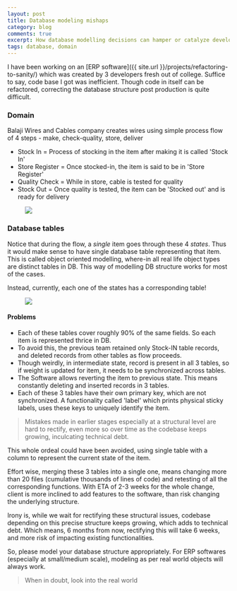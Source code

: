 ```yaml
---
layout: post
title: Database modeling mishaps
category: blog
comments: true
excerpt: How database modelling decisions can hamper or catalyze development and maintenance 
tags: database, domain
---
```


I have been working on an [ERP software]({{ site.url }}/projects/refactoring-to-sanity/) which was created by 3 developers fresh
out of college. Suffice to say, code base I got was inefficient. Though code in itself can be refactored, correcting the 
 database structure post production is quite difficult. 
 
### Domain

Balaji Wires and Cables company creates wires using simple process flow of 4 steps - make, check-quality, store, deliver

- Stock In = Process of stocking in the item after making it is called 'Stock In'
- Store Register = Once stocked-in, the item is said to be in 'Store Register'
- Quality Check = While in store, cable is tested for quality
- Stock Out = Once quality is tested, the item can be 'Stocked out' and is ready for delivery

<figure>
    <a href="{{ site.url }}/images/blog/balaji/balaji-flow.png"><img src="{{ site.url }}/images/blog/balaji/balaji-flow.png"></a>
</figure>

### Database tables

Notice that during the flow, a *single* item goes through these 4 *states*. Thus it would make sense to have single database table
representing that item. This is called object oriented modelling, where-in all real life object types are distinct tables in DB. 
This way of modelling DB structure works for most of the cases.

Instead, currently, each one of the states has a corresponding table!

<figure>
    <a href="{{ site.url }}/images/blog/balaji/database-modeling.png"><img src="{{ site.url }}/images/blog/balaji/database-modeling.png"></a>
</figure>

#### Problems

- Each of these tables cover roughly 90% of the same fields. So each item is represented thrice in DB.
- To avoid this, the previous team retained only Stock-IN table records, and deleted records from other tables as flow proceeds.
- Though weirdly, in intermediate state, record is present in all 3 tables, so if weight is updated for item, it needs to be synchronized across tables. 
- The Software allows reverting the item to previous state. This means constantly deleting and inserted records in 3 tables.  
- Each of these 3 tables have their own primary key, which are not synchronized. A functionality called 'label' which prints physical sticky labels, uses these keys to uniquely identify the item.  

> Mistakes made in earlier stages especially at a structural level are hard to rectify, even more so over time as the codebase keeps growing, inculcating technical debt.
 
 This whole ordeal could have been avoided, using single table with a column to represent the current state of the item. 
 
 Effort wise, merging these 3 tables into a single one, means changing more than 20 files (cumulative thousands of lines of code) and retesting of 
 all the corresponding functions. With ETA of 2-3 weeks for the whole change, client is more inclined to add features to the software, than risk changing the underlying structure.
  
  Irony is, while we wait for rectifying these structural issues, codebase depending on this precise structure keeps growing, which adds to technical debt. 
  Which means, 6 months from now, rectifying this will take 6 weeks, and more risk of impacting existing functionalities.     
  
So, please model your database structure appropriately. For ERP softwares (especially at small/medium scale), modeling as per real world objects will always work.

> When in doubt, look into the real world